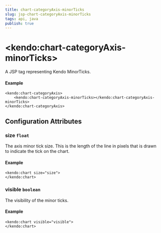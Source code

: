 ```yaml
---
title: chart-categoryAxis-minorTicks
slug: jsp-chart-categoryAxis-minorTicks
tags: api, java
publish: true
---
```


# \<kendo:chart-categoryAxis-minorTicks\>
A JSP tag representing Kendo MinorTicks.

#### Example
    <kendo:chart-categoryAxis>
        <kendo:chart-categoryAxis-minorTicks></kendo:chart-categoryAxis-minorTicks>
    </kendo:chart-categoryAxis>


## Configuration Attributes


### size `float`

The axis minor tick size. This is the length of the line in pixels that is drawn to indicate the tick
on the chart.

#### Example
    <kendo:chart size="size">
    </kendo:chart>



### visible `boolean`

The visibility of the minor ticks.

#### Example
    <kendo:chart visible="visible">
    </kendo:chart>


